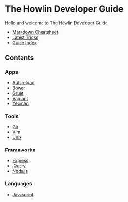 



The Howlin Developer Guide
==========================


Hello and welcome to The Howlin Developer Guide.

 * [Markdown Cheatsheet](./markdown.md)
 * [Latest Tricks](./latest.md)
 * [Guide Index](list_index.md)


## Contents

### Apps
 * [Autoreload](./apps/autoreload.md)
 * [Bower](./apps/bower.md)
 * [Grunt](./apps/grunt.md)
 * [Vagrant](./apps/vagrant.md)
 * [Yeoman](./apps/yeoman.md)
### Tools
 * [Git](./tools/git.md)
 * [Vim](./tools/vim.md)
 * [Unix](./tools/unix/index.md)
### Frameworks
 * [Express](./frameworks/express.md)
 * [jQuery](./frameworks/jquery.md)
 * [Node.js](./frameworks/node.md)
### Languages
 * [Javascript](./languages/javascript.md)
